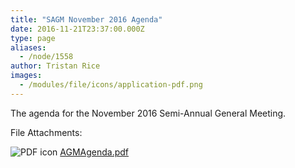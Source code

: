 ```yaml
---
title: "SAGM November 2016 Agenda"
date: 2016-11-21T23:37:00.000Z
type: page
aliases:
  - /node/1558
author: Tristan Rice
images:
  - /modules/file/icons/application-pdf.png
---
```


The agenda for the November 2016 Semi-Annual General Meeting.

File Attachments: 

 ![PDF icon](/modules/file/icons/application-pdf.png "application/pdf") [AGMAgenda.pdf](https://ubccsss.org/files/AGMAgenda.pdf)
